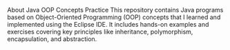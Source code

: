 About Java OOP Concepts Practice
This repository contains Java programs based on Object-Oriented Programming (OOP) concepts that I learned and implemented using the Eclipse IDE. It includes hands-on examples and exercises covering key principles like inheritance, polymorphism, encapsulation, and abstraction.
